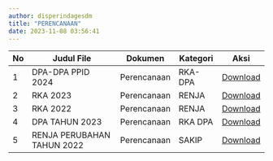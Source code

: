```yaml
---
author: disperindagesdm
title: "PERENCANAAN"
date: 2023-11-08 03:56:41
---
```


<table>
  <thead>
    <tr>
      <th>No</th>
      <th>Judul File</th>
      <th>Dokumen</th>
      <th>Kategori</th>
      <th>Aksi</th>
    </tr>
  </thead>
  <tbody>
    <tr>
      <td>1</td>
      <td>DPA-DPA PPID 2024</td>
      <td>Perencanaan</td>
      <td>RKA-DPA</td>
      <td><a href="#">Download</a></td> </tr>
    <tr>
      <td>2</td>
      <td>RKA 2023</td>
      <td>Perencanaan</td>
      <td>RENJA</td>
      <td><a href="#">Download</a></td> </tr>
    <tr>
      <td>3</td>
      <td>RKA 2022</td>
      <td>Perencanaan</td>
      <td>RENJA</td>
      <td><a href="#">Download</a></td> </tr>
    <tr>
      <td>4</td>
      <td>DPA TAHUN 2023</td>
      <td>Perencanaan</td>
      <td>RKA DPA</td>
      <td><a href="#">Download</a></td> </tr>
    <tr>
      <td>5</td>
      <td>RENJA PERUBAHAN TAHUN 2022</td>
      <td>Perencanaan</td>
      <td>SAKIP</td>
      <td><a href="#">Download</a></td> </tr>
  </tbody>
</table>
